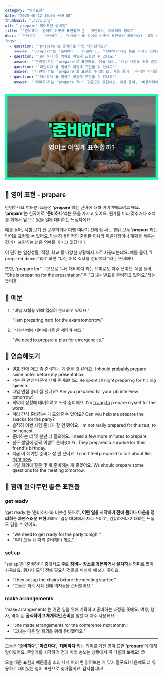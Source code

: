 ```yaml
---
category: "영어표현"
date: "2025-06-12 10:04 +09:00"
thumbnail: "./371.png"
alt: "'prepare' 영어표현 썸네일"
title: "'준비하다' 영어로 어떻게 표현할까 🎯 - 마련하다, 대비하다 영어로"
desc: "'준비하다', '마련하다', '대비하다'를 영어로 어떻게 표현하면 좋을까요? '내일 시험을 위해 열심히 준비하고 있어요.', '비상사태에 대비해 계획을 세워야 해요.' 등을 영어로 표현하는 법을 배워봅시다. 다양한 예문을 통해서 연습하고 본인의 표현으로 만들어 보세요."
faqs:
  - question: "'prepare'는 한국어로 어떤 의미인가요?"
    answer: "'prepare'는 '준비하다', '마련하다', '대비하다'라는 뜻을 가지고 있어요. 무언가를 미리 갖추거나 계획하는 상황에서 쓰여요."
  - question: "'준비하다'를 영어로 어떻게 표현할 수 있나요?"
    answer: "'준비하다'는 'prepare'로 표현해요. 예를 들어, '내일 시험을 위해 열심히 준비하고 있어요.'는 'I am preparing hard for the exam tomorrow.'라고 말해요."
  - question: "'마련하다'를 영어로 어떻게 표현할 수 있나요?"
    answer: "'마련하다'도 'prepare'로 표현할 수 있어요. 예를 들어, '우리는 파티를 위해 음식을 마련했어요.'는 'We prepared food for the party.'라고 해요."
  - question: "'대비하다'를 영어로 어떻게 표현할 수 있나요?"
    answer: "'대비하다'는 'prepare for' 구문으로 표현해요. 예를 들어, '비상사태에 대비해 계획을 세워야 해요.'는 'We need to prepare a plan for emergencies.'라고 해요."
---
```


!['prepare' 영어표현](./371.png)

## 🌟 영어 표현 - prepare

안녕하세요 여러분! 오늘은 '**prepare**'라는 단어에 대해 이야기해보려고 해요. '**prepare**'는 한국어로 '**준비하다**'라는 뜻을 가지고 있어요. 뭔가를 미리 갖추거나 조치를 취해서 앞으로 있을 일에 대비하는 느낌이에요.

예를 들어, 시험 보기 전 공부하거나 여행 떠나기 전에 짐 싸는 행위 모두 '**prepare**'라는 단어로 표현할 수 있어요. 단순히 물리적인 준비뿐 아니라 마음가짐이나 계획을 세우는 것까지 포함하는 넓은 의미를 가지고 있답니다.

이 단어는 일상생활, 직장, 학교 등 다양한 상황에서 자주 사용되는데요. 예를 들어, "I prepared dinner."라고 하면 "나는 저녁 식사를 준비했다."라는 뜻이에요.

또한, "prepare for" 구문으로 '~에 대비하다'라는 의미로도 자주 쓰여요. 예를 들어, "She is preparing for the presentation."은 "그녀는 발표를 준비하고 있어요."라는 뜻이죠.

## 📖 예문

1. "내일 시험을 위해 열심히 준비하고 있어요."

   "I am preparing hard for the exam tomorrow."

2. "비상사태에 대비해 계획을 세워야 해요."

   "We need to prepare a plan for emergencies."

## 💬 연습해보기

<ul data-interactive-list>

  <li data-interactive-item>
    <span data-toggler>발표 전에 메모 좀 준비하는 게 좋을 것 같아요.</span>
    <span data-answer>I should <a href="/blog/in-english/281.probably/">probably</a> prepare some notes before my presentation.</span>
  </li>

  <li data-interactive-item>
    <span data-toggler>걔는 큰 연설 때문에 밤새 준비했어요.</span>
    <span data-answer>He <a href="/blog/in-english/258.spend/">spent</a> all night preparing for his big speech.</span>
  </li>

  <li data-interactive-item>
    <span data-toggler>내일 면접 준비 잘 됐어요?</span>
    <span data-answer>Are you prepared for your job interview tomorrow?</span>
  </li>

  <li data-interactive-item>
    <span data-toggler>최악의 상황에 대비하려고 노력 중이에요.</span>
    <span data-answer>I'm <a href="/blog/in-english/117.try-to/">trying to</a> prepare myself for the worst.</span>
  </li>

  <li data-interactive-item>
    <span data-toggler>파티 간식 준비하는 거 도와줄 수 있어요?</span>
    <span data-answer>Can you help me prepare the snacks for the party?</span>
  </li>

  <li data-interactive-item>
    <span data-toggler>솔직히 이번 시험 준비가 잘 안 됐어요.</span>
    <span data-answer>I'm not really prepared for this test, to be honest.</span>
  </li>

  <li data-interactive-item>
    <span data-toggler>준비하는 데 몇 분만 더 필요해요.</span>
    <span data-answer>I need a few more minutes to prepare.</span>
  </li>

  <li data-interactive-item>
    <span data-toggler>친구 생일에 깜짝 이벤트 준비했어요.</span>
    <span data-answer>They prepared a surprise for their friend's birthday.</span>
  </li>

  <li data-interactive-item>
    <span data-toggler>지금 이 얘기할 준비가 잘 안 됐어요.</span>
    <span data-answer>I don't feel prepared to talk about this <a href="/blog/in-english/525.right-now/">right now</a>.</span>
  </li>

  <li data-interactive-item>
    <span data-toggler>내일 회의에 질문 몇 개 준비하는 게 좋겠어요.</span>
    <span data-answer>We should prepare some questions for the meeting tomorrow.</span>
  </li>

</ul>

## 🤝 함께 알아두면 좋은 표현들

### get ready

'get ready'는 '준비하다'와 비슷한 뜻으로, **어떤 일을 시작하기 전에 몸이나 마음을 정리하는 자연스러운 표현**이에요. 일상 대화에서 자주 쓰이고, 긴장하거나 기대하는 느낌도 담을 수 있어요.

- "We need to get ready for the party tonight."
- "우리 오늘 밤 파티 준비해야 해요."

### set up

'set up'은 '준비하다' 중에서도 주로 **장비나 장소를 정돈하거나 설치하는 의미**로 많이 사용돼요. 행사나 모임 전에 필요한 것들을 배치할 때 쓰기 좋아요.

- "They set up the chairs before the meeting started."
- "그들은 회의 시작 전에 의자들을 준비했어요."

### make arrangements

'make arrangements'는 어떤 일을 위해 계획하고 준비하는 과정을 뜻해요. 여행, 행사, 약속 등 **공식적이고 체계적인 준비**를 말할 때 자주 사용돼요.

- "She made arrangements for the conference next month."
- "그녀는 다음 달 회의를 위해 준비했어요."

---

오늘은 '**준비하다**', '**마련하다**', '**대비하다**'라는 의미를 가진 영어 표현 '**prepare**'에 대해 알아봤어요. 무언가를 시작하기 전에 미리 손쓰는 상황에서 꼭 떠올려 보세요! 😊

오늘 배운 표현과 예문들을 소리 내서 여러 번 읽어보는 거 잊지 말구요! 다음에도 더 유용하고 재미있는 영어 표현으로 찾아올게요. 감사합니다!
